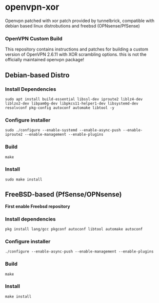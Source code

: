 # openvpn-xor
 Openvpn patched with xor patch provided by tunnelbrick, compatible with debian based linux distrobutions and freebsd (OPNsense/PfSense)

### OpenVPN Custom Build

This repository contains instructions and patches for building a custom version of OpenVPN 2.6.11 with XOR scrambling options.
this is not the officially maintained openvpn package!


## Debian-based Distro

### Install Dependencies


`sudo apt install build-essential libssl-dev iproute2 liblz4-dev liblzo2-dev libpam0g-dev libpkcs11-helper1-dev libsystemd-dev resolvconf pkg-config autoconf automake libtool -y `

### Configure installer

`sudo ./configure --enable-systemd --enable-async-push --enable-iproute2 --enable-management --enable-plugins`

### Build

`make`

### Install

`sudo make install`

## FreeBSD-based (PfSense/OPNsense)

**First enable Freebsd repository**

### Install dependencies 

`pkg install lang/gcc pkgconf autoconf libtool automake autoconf`


### Configure installer

`./configure --enable-async-push --enable-management --enable-plugins`

### Build

`make`

### Install

`make install`

